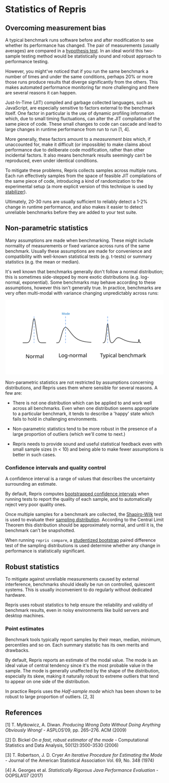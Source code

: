 # Statistics of Repris

## Overcoming measurement bias

A typical benchmark runs software before and after modification to see whether its performance has changed. The pair of measurements (usually averages) are compared in a [hypothesis test](https://en.wikipedia.org/wiki/Statistical_hypothesis_testing). In an ideal world this two-sample testing method would be statistically sound and robust approach to performance testing.

However, you might've noticed that if you run the same benchmark a number of times and under the same conditions, perhaps 20% or more those runs produce results that diverge significantly from the others. This makes automated performance monitoring far more challenging and there are several reasons it can happen.

Just-In-Time (JIT) compiled and garbage collected languages, such as JavaScript, are especially sensitive to factors external to the benchmark itself. One factor in particular is the use of dynamic profiling information which, due to small timing fluctuations, can alter the JIT compilation of the same piece of code. These small changes to code can cascade and lead to large changes in runtime performance from run to run [1, 4].

More generally, these factors amount to a _measurement bias_ which, if unaccounted for, make it difficult (or impossible) to make claims about performance due to deliberate code modification, rather than other incidental factors. It also means benchmark results seemingly can't be reproduced, even under identical conditions.

To mitigate these problems, Repris collects samples across multiple runs. Each run effectively samples from the space of feasible JIT compilations of the same piece of code, introducing a kind of randomization to the experimental setup (a more explicit version of this technique is used by [stabilizer](https://github.com/ccurtsinger/stabilizer)).

Ultimately, 20-30 runs are usually sufficient to reliably detect a 1-2% change in runtime performance, and also makes it easier to detect unreliable benchmarks before they are added to your test suite.

## Non-parametric statistics

Many assumptions are made when benchmarking. These might include normality of measurements or fixed variance across runs of the same benchmark. Usually these assumptions are made for convenience and compatibility with well-known statistical tests (e.g. t-tests) or summary statistics (e.g. the mean or median).

It's well known that benchmarks generally don't follow a normal distribution; this is sometimes side-stepped by more exotic distributions (e.g. log-normal, exponential). Some benchmarks may behave according to these assumptions, however this isn't generally true. In practice, benchmarks are very often multi-modal with variance changing unpredictably across runs:

<p align="center">
  <img src="./distributions.svg" style="background-color: white">
</p>

Non-parametric statistics are not restricted by assumptions concerning distributions, and Repris uses them where sensible for several reasons. A few are:

- There is not one distribution which can be applied to and work well across all benchmarks. Even when one distribution seems appropriate to a particular benchmark, it tends to describe a 'happy' state which fails to hold in challenging environments.

- Non-parametric statistics tend to be more robust in the presence of a large proportion of outliers (which we'll come to next.)

- Repris needs to provide sound and useful statistical feedback even with small sample sizes (n < 10) and being able to make fewer assumptions is better in such cases.

### Confidence intervals and quality control

A confidence interval is a range of values that describes the uncertainty surrounding an estimate.

By default, Repris computes [bootstrapped confidence intervals](<https://en.wikipedia.org/wiki/Bootstrapping_(statistics)#Deriving_confidence_intervals_from_the_bootstrap_distribution>) when running tests to report the quality of each sample, and to automatically reject very poor quality ones.

Once multiple samples for a benchmark are collected, the [Shapiro-Wilk](https://en.wikipedia.org/wiki/Shapiro%E2%80%93Wilk_test) test is used to evaluate their [sampling distribution](https://en.wikipedia.org/wiki/Sampling_distribution). According to the Central Limit Theorem this distribution should be approximately normal, and until it is, the benchmark can't be snapshotted.

When running `repris compare`, a [studentized bootstrap](https://olebo.github.io/textbook/ch/18/hyp_studentized.html) paired difference test of the sampling distributions is used determine whether any change in performance is statistically significant. 

## Robust statistics

To mitigate against unreliable measurements caused by external interference, benchmarks should ideally be run on controlled, quiescent systems. This is usually inconvenient to do regularly without dedicated hardware.

Repris uses robust statistics to help ensure the reliability and validity of benchmark results, even in noisy environments like build servers and desktop machines.

### Point estimates

Benchmark tools typically report samples by their mean, median, minimum, percentiles and so on. Each summary statistic has its own merits and drawbacks.

By default, Repris reports an estimate of the modal value. The mode is an ideal value of central tendency since it's the most probable value in the sample. The mode is generally unaffected by the shape of the distribution, especially its skew, making it naturally robust to extreme outliers that tend to appear on one side of the distribution.

In practice Repris uses the _Half-sample mode_ which has been shown to be robust to large proportion of outliers. [2, 3]

## References

[1] T. Mytkowicz, A. Diwan. _Producing Wrong Data Without Doing Anything Obviously Wrong!_ - ASPLOS’09, pp. 265–276. ACM (2009)

[2] D. Bickel _On a fast, robust estimator of the mode_ - Computational Statistics and Data Analysis, 50(12):3500-3530 (2006)

[3] T. Robertson, J. D. Cryer _An Iterative Procedure for Estimating the Mode_ - Journal of the American Statistical Association Vol. 69, No. 348 (1974)

[4] A. Georges et al. _Statistically Rigorous Java Performance Evaluation_ - OOPSLA’07 (2017)
